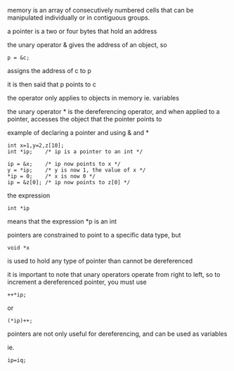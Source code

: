 memory is an array of consecutively numbered cells that can be manipulated individually or in contiguous groups. 

a pointer is a two or four bytes that hold an address

the unary operator & gives the address of an object, so 

```
p = &c;
```

assigns the address of c to p

it is then said that p points to c

the operator only applies to objects in memory ie. variables

the unary operator \* is the dereferencing operator, and when applied to a pointer, accesses the object that the pointer points to

example of declaring a pointer and using & and \*

```
int x=1,y=2,z[10];
int *ip;    /* ip is a pointer to an int */

ip = &x;    /* ip now points to x */
y = *ip;    /* y is now 1, the value of x */
*ip = 0;    /* x is now 0 */
ip = &z[0]; /* ip now points to z[0] */
```

the expression 
```
int *ip
```
means that the expression \*p is an int 

pointers are constrained to point to a specific data type, but 
```
void *x
```

is used to hold any type of pointer than cannot be dereferenced


it is important to note that unary operators operate from right to left, so to increment a dereferenced pointer, you must use 

```
++*ip;
```
or
```
(*ip)++;
```

pointers are not only useful for dereferencing, and can be used as variables

ie.
```
ip=iq;
```